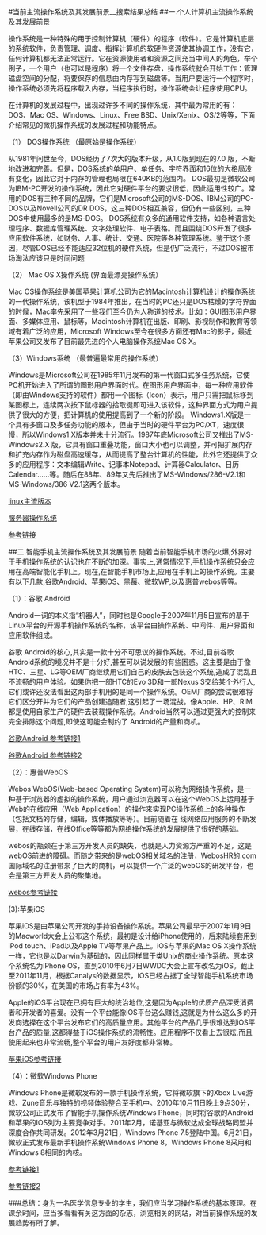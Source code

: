 #当前主流操作系统及其发展前景__搜索结果总结
##一.个人计算机主流操作系统及其发展前景

操作系统是一种特殊的用于控制计算机（硬件）的程序（软件）。它是计算机底层的系统软件，负责管理、调度、指挥计算机的软硬件资源使其协调工作，没有它，任何计算机都无法正常运行。它在资源使用者和资源之间充当中间人的角色，举个例子，一个用户（也可以是程序）将一个文件存盘，操作系统就会开始工作：管理磁盘空间的分配，将要保存的信息由内存写到磁盘等。当用户要运行一个程序时，操作系统必须先将程序载入内存，当程序执行时，操作系统会让程序使用CPU。  

在计算机的发展过程中，出现过许多不同的操作系统，其中最为常用的有：DOS、Mac OS、Windows、Linux、Free BSD、Unix/Xenix、OS/2等等，下面介绍常见的微机操作系统的发展过程和功能特点。

 （1） DOS操作系统 （最原始是操作系统） 

从1981年问世至今，DOS经历了7次大的版本升级，从1.0版到现在的7.0  版，不断地改进和完善。但是，DOS系统的单用户、单任务、字符界面和16位的大格局没有变化，因此它对于内存的管理也局限在640KB的范围内。 DOS最初是微软公司为IBM-PC开发的操作系统，因此它对硬件平台的要求很低，因此适用性较广。常用的DOS有三种不同的品牌，它们是Microsoft公司的MS-DOS、IBM公司的PC-DOS以及Novell公司的DR DOS，这三种DOS相互兼容，但仍有一些区别，三种DOS中使用最多的是MS-DOS。  DOS系统有众多的通用软件支持，如各种语言处理程序、数据库管理系统、文字处理软件、电子表格。而且围绕DOS开发了很多应用软件系统，如财务、人事、统计、交通、医院等各种管理系统。鉴于这个原因，尽管DOS已经不能适应32位机的硬件系统，但是仍广泛流行，不过DOS被市场淘汰应该只是时间问题  

（2） Mac OS X操作系统 (界面最漂亮操作系统） 

Mac OS操作系统是美国苹果计算机公司为它的Macintosh计算机设计的操作系统的一代操作系统，该机型于1984年推出，在当时的PC还只是DOS枯燥的字符界面的时候，Mac率先采用了一些我们至今仍为人称道的技术。比如：GUI图形用户界面、多媒体应用、鼠标等，Macintosh计算机在出版、印刷、影视制作和教育等领域有着广泛的应用，Microsoft Windows至今在很多方面还有Mac的影子，最近苹果公司又发布了目前最先进的个人电脑操作系统Mac OS X。  

（3）Windows系统 （最普遍最常用的操作系统）

 Windows是Microsoft公司在1985年11月发布的第一代窗口式多任务系统，它使PC机开始进入了所谓的图形用户界面时代。在图形用户界面中，每一种应用软件（即由Windows支持的软件）都用一个图标（Icon）表示，用户只需把鼠标移到某图标上，连续两次按下鼠标器的拾取键即可进入该软件，这种界面方式为用户提供了很大的方便，把计算机的使用提高到了一个新的阶段。  Windows1.X版是一个具有多窗口及多任务功能的版本，但由于当时的硬件平台为PC/XT，速度很慢，所以Windows1.X版本并未十分流行。1987年底Microsoft公司又推出了MS-Windows2.X 版，它具有窗口重叠功能，窗口大小也可以调整，并可把扩展内存和扩充内存作为磁盘高速缓存，从而提高了整台计算机的性能，此外它还提供了众多的应用程序：文本编辑Write、记事本Notepad、计算器Calculator、日历Calendar……等。随后在88年、89年又先后推出了MS-Windows/286-V2.1和MS-Windows/386 V2.1这两个版本。  

[linux主流版本](http://http://blog.sina.com.cn/s/blog_5d6ee3360100qhyv.html)

[服务器操作系统](http://http://os.51cto.com/art/201112/306208.htm)

[参考链接](http://http://my.pclady.com.cn/d/2606626.html)





##二.智能手机主流操作系统及其发展前景
随着当前智能手机市场的火爆,外界对于手机操作系统的认识也在不断的加深。事实上,通常情况下,手机操作系统只会应用在高端智能化手机上。现在,在智能手机市场上,应用在手机上的操作系统。主要有以下几款,谷歌Android、苹果iOS、黑莓、微软WP,以及惠普webos等等。

 （1）：谷歌 Android 

Android一词的本义指“机器人”，同时也是Google于2007年11月5日宣布的基于Linux平台的开源手机操作系统的名称，该平台由操作系统、中间件、用户界面和应用软件组成。

谷歌 Android的核心,其实是一款十分不可思议的操作系统。不过,目前谷歌 Android系统的境况并不是十分好,甚至可以说发展的有些困惑。这主要是由于像HTC、三星、LG等OEM厂商继续用它们自己的皮肤去包装这个系统,造成了混乱且不流畅的用户体验。如果你把一部HTC的Evo 3D和一部Nexus S交给某个外行人,它们或许还没法看出这两部手机用的是同一个操作系统。OEM厂商的尝试很难将它们区分开并为它们的产品创建追随者,这引起了一场混战。像Apple、HP、RIM都是使用自家生产的硬件去装载操作系统。Android当然可以通过更强大的控制来完全排除这个问题,即使这可能会制约了 Android的产量和商机。　

[谷歌Android 参考链接1](http://http://www.soft568.com/info/detail/16-20198.html)

[谷歌Android 参考链接2](http://http://www.soft568.com/info/detail/16-20198.html)

（2）：惠普WebOS 

 Webos
WebOS(Web-based Operating System)可以称为网络操作系统，是一种基于浏览器的虚拟的操作系统，用户通过浏览器可以在这个WebOS上运用基于Web的在线应用（Web Application）的操作来实现PC操作系统上的各种操作（包括文档的存储，编辑，媒体播放等等）。目前随着在
线网络应用服务的不断发展，在线存储，在线Office等等都为网络操作系统的发展提供了很好的基础。

webos的瓶颈在于第三方开发人员的缺失，也就是人力资源方严重的不足，这是webOS前进的障碍。而随之带来的是webOS相关域名的注册，WebosHR的.com国际域名的注册带来了巨大的商机，可以提供一个广泛的webOS的研发平台，也会是第三方开发人员的聚集地。

[webos参考链接](http://http://baike.baidu.com/view/208088.htm)

(3):苹果iOS

苹果iOS是由苹果公司开发的手持设备操作系统。苹果公司最早于2007年1月9日的Macworld大会上公布这个系统，最初是设计给iPhone使用的，后来陆续套用到iPod touch、iPad以及Apple TV等苹果产品上。iOS与苹果的Mac OS X操作系统一样，它也是以Darwin为基础的，因此同样属于类Unix的商业操作系统。原本这个系统名为iPhone OS，直到2010年6月7日WWDC大会上宣布改名为iOS。截止至2011年11月，根据Canalys的数据显示，iOS已经占据了全球智能手机系统市场份额的30%，在美国的市场占有率为43%。

Apple的iOS平台现在已拥有巨大的统治地位,这是因为Apple的优质产品深受消费者和开发者的喜爱。没有一个平台能像iOS平台这么赚钱,这就是为什么这么多的开发商选择在这个平台发布它们的高质量应用。其他平台的产品几乎很难达到iOS平台产品的质量,这都得益于iOS操作系统的流畅性。应用程序不仅看上去很炫,而且使用起来也非常流畅,整个平台的用户友好度都非常棒。

[苹果iOS参考链接](http://http://baike.baidu.com/view/158983.htm#sub8747673)

（4）：微软Windows Phone 

Windows Phone是微软发布的一款手机操作系统，它将微软旗下的Xbox Live游戏、Zune音乐与独特的视频体验整合至手机中。2010年10月11日晚上9点30分，微软公司正式发布了智能手机操作系统Windows Phone，同时将谷歌的Android和苹果的IOS列为主要竞争对手。2011年2月，诺基亚与微软达成全球战略同盟并深度合作共同研发。2012年3月21日，Windows Phone 7.5登陆中国。6月21日，微软正式发布最新手机操作系统Windows Phone 8，Windows Phone 8采用和Windows 8相同的内核。

[参考链接1](http://http://baike.baidu.com/view/2708518.htm) 

[参考链接2](http://http://book.51cto.com/art/201207/346451.htm)

###总结：身为一名医学信息专业的学生，我们应当学习操作系统的基本原理。在课余时间，应当多看看有关这方面的杂志，浏览相关的网站，对当前操作系统的发展趋势有所了解。




